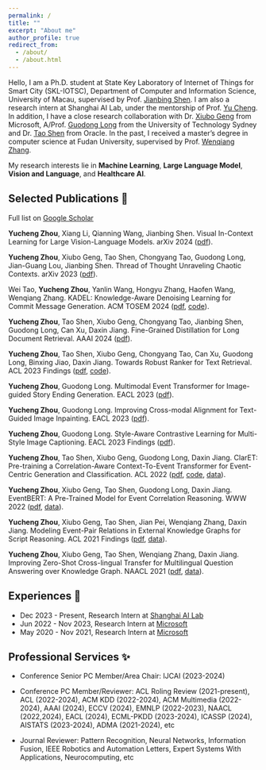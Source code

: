 ```yaml
---
permalink: /
title: ""
excerpt: "About me"
author_profile: true
redirect_from: 
  - /about/
  - /about.html
---
```


Hello, I am a Ph.D. student at State Key Laboratory of Internet of Things for Smart City (SKL-IOTSC), Department of Computer and Information Science, University of Macau, supervised by Prof. [Jianbing Shen](https://scholar.google.com/citations?user=_Q3NTToAAAAJ&hl=en). I am also a research intern at Shanghai AI Lab, under the mentorship of Prof. [Yu Cheng](https://ych133.github.io/). In addition, I have a close research collaboration with Dr. [Xiubo Geng](https://xiubo0211.github.io/) from Microsoft, A/Prof. [Guodong Long](https://scholar.google.com/citations?user=Pl8m7hMAAAAJ&hl=en) from the University of Technology Sydney and Dr. [Tao Shen](https://scholar.google.com/citations?user=SegyX9AAAAAJ&hl=en) from Oracle. In the past, I received a master’s degree in computer science at Fudan University, supervised by Prof. [Wenqiang Zhang](http://www.fudanroilab.com/2021/07/01/WenqiangZhang.html).

My research interests lie in **Machine Learning**, **Large Language Model**, **Vision and Language**, and **Healthcare AI**.
<!-- ## News <g-emoji class="g-emoji" alias="memo" fallback-src="https://github.githubassets.com/images/icons/emoji/unicode/1f525.png">🔥</g-emoji> -->
<!-- timetable and other -->



## Selected Publications <g-emoji class="g-emoji" alias="memo" fallback-src="https://github.githubassets.com/images/icons/emoji/unicode/1f4dd.png">📝</g-emoji>
Full list on [Google Scholar](https://scholar.google.com/citations?hl=en&user=nnbFqRAAAAAJ)

**Yucheng Zhou**, Xiang Li, Qianning Wang, Jianbing Shen. Visual In-Context Learning for Large Vision-Language Models. arXiv 2024 ([pdf](https://arxiv.org/pdf/2402.11574.pdf)).

**Yucheng Zhou**, Xiubo Geng, Tao Shen, Chongyang Tao, Guodong Long, Jian-Guang Lou, Jianbing Shen. Thread of Thought Unraveling Chaotic Contexts. arXiv 2023 ([pdf](https://arxiv.org/pdf/2311.08734.pdf)).

Wei Tao, **Yucheng Zhou**, Yanlin Wang, Hongyu Zhang, Haofen Wang, Wenqiang Zhang. KADEL: Knowledge-Aware Denoising Learning for Commit Message Generation. ACM TOSEM 2024 ([pdf](https://dl.acm.org/doi/pdf/10.1145/3643675), [code](https://github.com/deepsoftwareanalytics/kadel)).

**Yucheng Zhou**, Tao Shen, Xiubo Geng, Chongyang Tao, Jianbing Shen, Guodong Long, Can Xu, Daxin Jiang. Fine-Grained Distillation for Long Document Retrieval. AAAI 2024 ([pdf](https://arxiv.org/pdf/2212.10423.pdf)).

**Yucheng Zhou**, Tao Shen, Xiubo Geng, Chongyang Tao, Can Xu, Guodong Long, Binxing Jiao, Daxin Jiang. Towards Robust Ranker for Text Retrieval. ACL 2023 Findings ([pdf](https://arxiv.org/pdf/2206.08063.pdf), [code](https://huggingface.co/YCZhou/R2ANKER)).

**Yucheng Zhou**, Guodong Long. Multimodal Event Transformer for Image-guided Story Ending Generation. EACL 2023 ([pdf](https://aclanthology.org/2023.eacl-main.249.pdf)).

**Yucheng Zhou**, Guodong Long. Improving Cross-modal Alignment for Text-Guided Image Inpainting. EACL 2023 ([pdf](https://aclanthology.org/2023.eacl-main.250.pdf)).

**Yucheng Zhou**, Guodong Long. Style-Aware Contrastive Learning for Multi-Style Image Captioning. EACL 2023 Findings ([pdf](https://aclanthology.org/2023.findings-eacl.169.pdf)).

**Yucheng Zhou**, Tao Shen, Xiubo Geng, Guodong Long, Daxin Jiang. ClarET: Pre-training a Correlation-Aware Context-To-Event Transformer for Event-Centric Generation and Classification. ACL 2022 ([pdf](https://aclanthology.org/2022.acl-long.183.pdf), [code](https://aclanthology.org/2022.acl-long.183/), [data](https://github.com/yczhou001/ClarET)).

**Yucheng Zhou**, Xiubo Geng, Tao Shen, Guodong Long, Daxin Jiang. EventBERT: A Pre-Trained Model for Event Correlation Reasoning. WWW 2022 ([pdf](https://dl.acm.org/doi/abs/10.1145/3485447.3511928), [data](https://github.com/yczhou001/ClarET)).

**Yucheng Zhou**, Xiubo Geng, Tao Shen, Jian Pei, Wenqiang Zhang, Daxin Jiang. Modeling Event-Pair Relations in External Knowledge Graphs for Script Reasoning. ACL 2021 Findings ([pdf](https://aclanthology.org/2021.findings-acl.403.pdf), [data](https://github.com/yczhou001/ClarET)).

**Yucheng Zhou**, Xiubo Geng, Tao Shen, Wenqiang Zhang, Daxin Jiang. Improving Zero-Shot Cross-lingual Transfer for Multilingual Question Answering over Knowledge Graph. NAACL 2021 ([pdf](https://aclanthology.org/2021.naacl-main.465.pdf), [data](https://github.com/yczhou001/Multilingual-KBQA-Dataset)).




## Experiences <g-emoji class="g-emoji" alias="briefcase" fallback-src="https://github.githubassets.com/images/icons/emoji/unicode/1f4bc.png">💼</g-emoji>

- Dec 2023 - Present, Research Intern at [Shanghai AI Lab](https://www.shlab.org.cn/)
- Jun 2022 - Nov 2023, Research Intern at [Microsoft](https://careers.microsoft.com/v2/global/en/locations/beijing.html)
- May 2020 - Nov 2021, Research Intern at [Microsoft](https://careers.microsoft.com/v2/global/en/locations/beijing.html)




## Professional Services <g-emoji class="g-emoji" alias="briefcase" fallback-src="https://github.githubassets.com/images/icons/emoji/unicode/2728.png">✨</g-emoji>

- Conference Senior PC Member/Area Chair: 
IJCAI (2023-2024) 

- Conference PC Member/Reviewer: 
ACL Roling Review (2021-present), ACL (2022-2024), ACM KDD (2022-2024), ACM Multimedia (2022-2024), AAAI (2024), ECCV (2024), EMNLP (2022-2023), NAACL (2022,2024), EACL (2024), ECML-PKDD (2023-2024), ICASSP (2024), AISTATS (2023-2024), ADMA (2021-2024), etc

- Journal Reviewer: 
Pattern Recognition, Neural Networks, Information Fusion, IEEE Robotics and Automation Letters, Expert Systems With Applications, Neurocomputing, etc

<script type='text/javascript' id='clustrmaps' src='//cdn.clustrmaps.com/map_v2.js?cl=ffffff&w=350&t=tt&d=Nnem6cnBKrTWlQflRw_36Uq6Iy-QmEldmoz6Wszl1xY&co=2d78ad&cmo=3acc3a&cmn=ff5353&ct=ffffff'></script>
